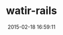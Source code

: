 ---
layout: post
title:  "watir-rails"
repo:   "watir/watir-rails"
date:   2015-02-18 16:59:11
gemurl: http://github.com/watir/watir-rails
---